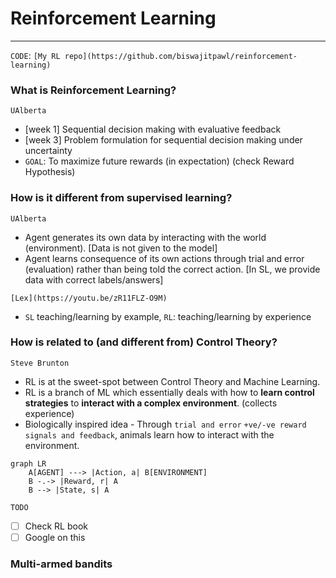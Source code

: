 # Reinforcement Learning

---

`CODE`: `[My RL repo](https://github.com/biswajitpawl/reinforcement-learning)`

### What is Reinforcement Learning?

`UAlberta`

- [week 1] Sequential decision making with evaluative feedback
- [week 3] Problem formulation for sequential decision making under uncertainty
- `GOAL`: To maximize future rewards (in expectation) (check Reward Hypothesis)

### How is it different from supervised learning?

`UAlberta`

- Agent generates its own data by interacting with the world (environment). [Data is not given to the model]
- Agent learns consequence of its own actions through trial and error (evaluation) rather than being told the correct action. [In SL, we provide data with correct labels/answers]

`[Lex](https://youtu.be/zR11FLZ-O9M)`

- `SL` teaching/learning by example, `RL`: teaching/learning by experience

### How is related to (and different from) Control Theory?

`Steve Brunton`

- RL is at the sweet-spot between Control Theory and Machine Learning.
- RL is a branch of ML which essentially deals with how to **learn control strategies** to **interact with a complex environment**. (collects experience)
- Biologically inspired idea - Through `trial and error` `+ve/-ve reward signals and feedback`, animals learn how to interact with the environment.

```mermaid
graph LR
	A[AGENT] ---> |Action, a| B[ENVIRONMENT]
	B -.-> |Reward, r| A
	B --> |State, s| A
```

`TODO`

- [ ]  Check RL book
- [ ]  Google on this

### Multi-armed bandits
